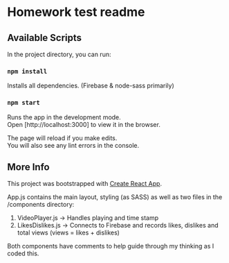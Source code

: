 # Homework test readme

## Available Scripts

In the project directory, you can run:

### `npm install`

Installs all dependencies. (Firebase & node-sass primarily)

### `npm start`

Runs the app in the development mode.<br>
Open [http://localhost:3000] to view it in the browser.

The page will reload if you make edits.<br>
You will also see any lint errors in the console.

## More Info

This project was bootstrapped with [Create React App](https://github.com/facebook/create-react-app).

App.js contains the main layout, styling (as SASS) as well as two files in the /components directory:

1. VideoPlayer.js -> Handles playing and time stamp
2. LikesDislikes.js -> Connects to Firebase and records likes, dislikes and total views (views = likes + dislikes)

Both components have comments to help guide through my thinking as I coded this. 